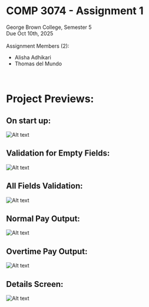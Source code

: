 # COMP 3074 - Assignment 1

George Brown College, Semester 5
 <br>Due Oct 10th, 2025
 <br><br>Assignment Members (2):

- Alisha Adhikari
- Thomas del Mundo 
<br>

# Project Previews:
## On start up:<br>

![Alt text](images/StartUp.png)


## Validation for Empty Fields:<br>

![Alt text](images/EmptyValidation.png)

## All Fields Validation:<br>

![Alt text](images/FieldValidation.png)

## Normal Pay Output:<br>

![Alt text](images/NormalPayOutput.png)

## Overtime Pay Output:<br>

![Alt text](images/OvertimePayOutput.png)

## Details Screen:<br>

![Alt text](images/DetailsScreen.png)





